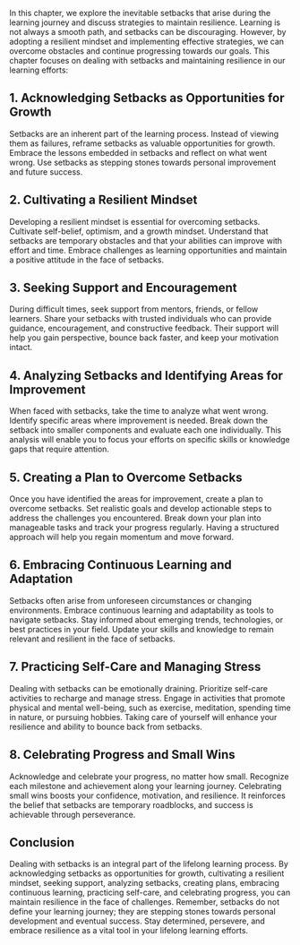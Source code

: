 
In this chapter, we explore the inevitable setbacks that arise during the learning journey and discuss strategies to maintain resilience. Learning is not always a smooth path, and setbacks can be discouraging. However, by adopting a resilient mindset and implementing effective strategies, we can overcome obstacles and continue progressing towards our goals. This chapter focuses on dealing with setbacks and maintaining resilience in our learning efforts:

1\. **Acknowledging Setbacks as Opportunities for Growth**
---------------------------------------------------------

Setbacks are an inherent part of the learning process. Instead of viewing them as failures, reframe setbacks as valuable opportunities for growth. Embrace the lessons embedded in setbacks and reflect on what went wrong. Use setbacks as stepping stones towards personal improvement and future success.

2\. **Cultivating a Resilient Mindset**
--------------------------------------

Developing a resilient mindset is essential for overcoming setbacks. Cultivate self-belief, optimism, and a growth mindset. Understand that setbacks are temporary obstacles and that your abilities can improve with effort and time. Embrace challenges as learning opportunities and maintain a positive attitude in the face of setbacks.

3\. **Seeking Support and Encouragement**
----------------------------------------

During difficult times, seek support from mentors, friends, or fellow learners. Share your setbacks with trusted individuals who can provide guidance, encouragement, and constructive feedback. Their support will help you gain perspective, bounce back faster, and keep your motivation intact.

4\. **Analyzing Setbacks and Identifying Areas for Improvement**
---------------------------------------------------------------

When faced with setbacks, take the time to analyze what went wrong. Identify specific areas where improvement is needed. Break down the setback into smaller components and evaluate each one individually. This analysis will enable you to focus your efforts on specific skills or knowledge gaps that require attention.

5\. **Creating a Plan to Overcome Setbacks**
-------------------------------------------

Once you have identified the areas for improvement, create a plan to overcome setbacks. Set realistic goals and develop actionable steps to address the challenges you encountered. Break down your plan into manageable tasks and track your progress regularly. Having a structured approach will help you regain momentum and move forward.

6\. **Embracing Continuous Learning and Adaptation**
---------------------------------------------------

Setbacks often arise from unforeseen circumstances or changing environments. Embrace continuous learning and adaptability as tools to navigate setbacks. Stay informed about emerging trends, technologies, or best practices in your field. Update your skills and knowledge to remain relevant and resilient in the face of setbacks.

7\. **Practicing Self-Care and Managing Stress**
-----------------------------------------------

Dealing with setbacks can be emotionally draining. Prioritize self-care activities to recharge and manage stress. Engage in activities that promote physical and mental well-being, such as exercise, meditation, spending time in nature, or pursuing hobbies. Taking care of yourself will enhance your resilience and ability to bounce back from setbacks.

8\. **Celebrating Progress and Small Wins**
------------------------------------------

Acknowledge and celebrate your progress, no matter how small. Recognize each milestone and achievement along your learning journey. Celebrating small wins boosts your confidence, motivation, and resilience. It reinforces the belief that setbacks are temporary roadblocks, and success is achievable through perseverance.

Conclusion
----------

Dealing with setbacks is an integral part of the lifelong learning process. By acknowledging setbacks as opportunities for growth, cultivating a resilient mindset, seeking support, analyzing setbacks, creating plans, embracing continuous learning, practicing self-care, and celebrating progress, you can maintain resilience in the face of challenges. Remember, setbacks do not define your learning journey; they are stepping stones towards personal development and eventual success. Stay determined, persevere, and embrace resilience as a vital tool in your lifelong learning efforts.
